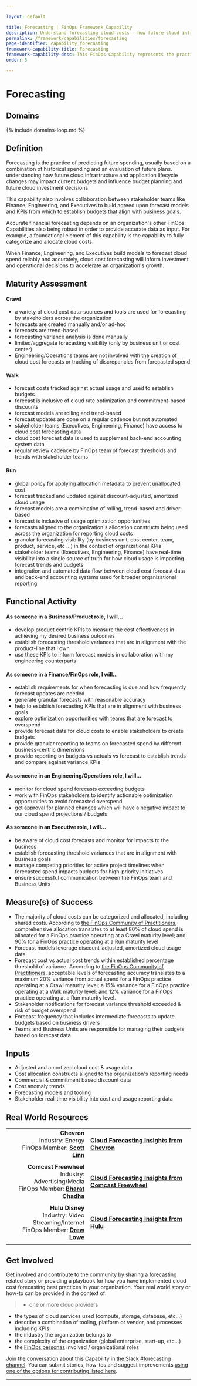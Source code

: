 ```yaml
---

layout: default

title: Forecasting | FinOps Framework Capability
description: Understand forecasting cloud costs - how future cloud infrastructure and application lifecycle changes may impact current budgets and influence budget planning and future cloud investment decisions.
permalink: /framework/capabilities/forecasting
page-identifier: capability_forecasting
framework-capability-title: Forecasting
framework-capability-desc: This FinOps Capability represents the practice of understanding how future cloud infrastructure and application lifecycle changes may impact current budgets and influence budget planning and future cloud investment decisions.
order: 5

---
```


# Forecasting

## Domains
<!-- _x-ref to the FinOps Domain(s) to which this Capability corresponds_ -->
{% include domains-loop.md %}

## Definition
Forecasting is the practice of predicting future spending, usually based on a combination of historical spending and an evaluation of future plans. understanding how future cloud infrastructure and application lifecycle changes may impact current budgets and influence budget planning and future cloud investment decisions.

This capability also involves collaboration between stakeholder teams like Finance, Engineering, and Executives to build agreed upon forecast models and KPIs from which to establish budgets that align with business goals.

Accurate financial forecasting depends on an organization's other FinOps Capabilities also being robust in order to provide accurate data as input.  For example, a foundational element of this capability is the capability to fully categorize and allocate cloud costs.

When Finance, Engineering, and Executives build models to forecast cloud spend
reliably and accurately, cloud cost forecasting will inform investment and operational decisions to accelerate an organization's growth.



## Maturity Assessment
#### Crawl
* a variety of cloud cost data-sources and tools are used for forecasting by stakeholders across the organization
* forecasts are created manually and/or ad-hoc
* forecasts are trend-based
* forecasting variance analysis is done manually
* limited/aggregate forecasting visibility (only by business unit or cost center)
* Engineering/Operations teams are not involved with the creation of cloud cost forecasts or tracking of discrepancies from forecasted spend

#### Walk
* forecast costs tracked against actual usage and used to establish budgets
* forecast is inclusive of cloud rate optimization and commitment-based discounts
* forecast models are rolling and trend-based
* forecast updates are done on a regular cadence but not automated
* stakeholder teams (Executives, Engineering, Finance) have access to cloud cost forecasting data
* cloud cost forecast data is used to supplement back-end accounting system data
* regular review cadence by FinOps team of forecast thresholds and trends with stakeholder teams

#### Run
* global policy for applying allocation metadata to prevent unallocated cost
* forecast tracked and updated against discount-adjusted, amortized cloud usage
* forecast models are a combination of rolling, trend-based and driver-based
* forecast is inclusive of usage optimization opportunities
* forecasts aligned to the organization's allocation constructs being used across the organization for reporting cloud costs
* granular forecasting visibility (by business unit, cost center, team, product, service, etc ...) in the context of organizational KPIs
* stakeholder teams (Executives, Engineering, Finance) have real-time visibility into a single source of truth for how cloud usage is impacting forecast trends and budgets
* integration and automated data flow between cloud cost forecast data and back-end accounting systems used for broader organizational reporting




## Functional Activity
#### As someone in a Business/Product role, I will…
* develop product centric KPIs to measure the cost effectiveness in achieving my desired business outcomes
* establish forecasting threshold variances that are in alignment with the product-line that i own
* use these KPIs to inform forecast models in collaboration with my engineering counterparts

#### As someone in a Finance/FinOps role, I will…
* establish requirements for when forecasting is due and how frequently forecast updates are needed
* generate granular forecasts with reasonable accuracy
* help to establish forecasting KPIs that are in alignment with business goals
* explore optimization opportunities with teams that are forecast to overspend
* provide forecast data for cloud costs to enable stakeholders to create budgets
* provide granular reporting to teams on forecasted spend by different business-centric dimensions
* provide reporting on budgets vs actuals vs forecast to establish trends and compare against variance KPIs

#### As someone in an Engineering/Operations role, I will...
* monitor for cloud spend forecasts exceeding budgets
* work with FinOps stakeholders to identify actionable optimization opportunities to avoid forecasted overspend
* get approval for planned changes which will have a negative impact to our cloud spend projections / budgets

#### As someone in an Executive role, I will…
* be aware of cloud cost forecasts and monitor for impacts to the business
* establish forecasting threshold variances that are in alignment with business goals
* manage competing priorities for active project timelines when forecasted spend impacts budgets for high-priority initiatives
* ensure successful communication between the FinOps team and Business Units


## Measure(s) of Success
* The majority of cloud costs can be categorized and allocated, including shared costs.  According to [the FinOps Community of Practitioners](https://data.finops.org/), comprehensive allocation translates to at least 80% of cloud spend is allocated for a FinOps practice operating at a Crawl maturity level; and 90% for a FinOps practice operating at a Run maturity level
* Forecast models leverage discount-adjusted, amortized cloud usage data
* Forecast cost vs actual cost trends within established percentage threshold of variance.  According to [the FinOps Community of Practitioners](https://data.finops.org/), acceptable levels of forecasting accuracy translates to a maximum 20% variance from actual spend for a FinOps practice operating at a Crawl maturity level; a 15% variance for a FinOps practice operating at a Walk maturity level; and 12% variance for a FinOps practice operating at a Run maturity level.
* Stakeholder notifications for forecast variance threshold exceeded & risk of budget overspend
* Forecast frequency that includes intermediate forecasts to update budgets based on business drivers
* Teams and Business Units are responsible for managing their budgets based on forecast data


## Inputs
* Adjusted and amortized cloud cost & usage data
* Cost allocation constructs aligned to the organization's reporting needs
* Commercial & commitment based discount data
* Cost anomaly trends
* Forecasting models and tooling
* Stakeholder real-time visibility into cost and usage reporting data




## Real World Resources

|  |  |
| --: | --- |
| **Chevron**  <br/> Industry: Energy <br/> FinOps Member: [**Scott Linn**](https://www.linkedin.com/in/scottlinn925/) | [**Cloud Forecasting Insights from Chevron**](https://www.finops.org/stories/cloud-forecasting-insights-chevron/) |
| | |
| **Comcast Freewheel** <br/> Industry: Advertising/Media <br/> FinOps Member: [**Bharat Chadha**](https://www.linkedin.com/in/bharatchadha1/) | [**Cloud Forecasting Insights from Comcast Freewheel**](https://www.finops.org/stories/cloud-forecasting-insights-freewheel/) |
| | |
| **Hulu Disney** <br/> Industry: Video Streaming/Internet <br/> FinOps Member: [**Drew Lowe**](https://www.linkedin.com/in/andrewlowe2/) | [**Cloud Forecasting Insights from Hulu**](https://www.finops.org/stories/cloud-forecasting-insights-hulu/) |
| | |





## Get Involved
Get involved and contribute to the community by sharing a forecasting related story or providing a playbook for how you have implemented cloud cost forecasting best practices in your organization. Your real world story or how-to can be provided in the context of:
>* one or more cloud providers
* the types of cloud services used (compute, storage, database, etc...)
* describe a combination of  tooling, platform or vendor, and processes including KPIs
* the industry the organization belongs to
* the complexity of the organization (global enterprise, start-up, etc…)
* the [FinOps personas](https://www.finops.org/framework/personas/) involved / organizational roles

Join the conversation about this Capability in [the Slack #forecasting channel](https://finopsfoundation.slack.com/archives/C01T6BW6TFZ). You can submit stories, how-tos and suggest improvements [using one of the options for contributing listed here](https://www.finops.org/introduction/how-to-contribute/).


---

